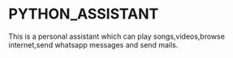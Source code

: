 # PYTHON_ASSISTANT
This is a personal assistant which can play songs,videos,browse internet,send whatsapp messages and send mails.
